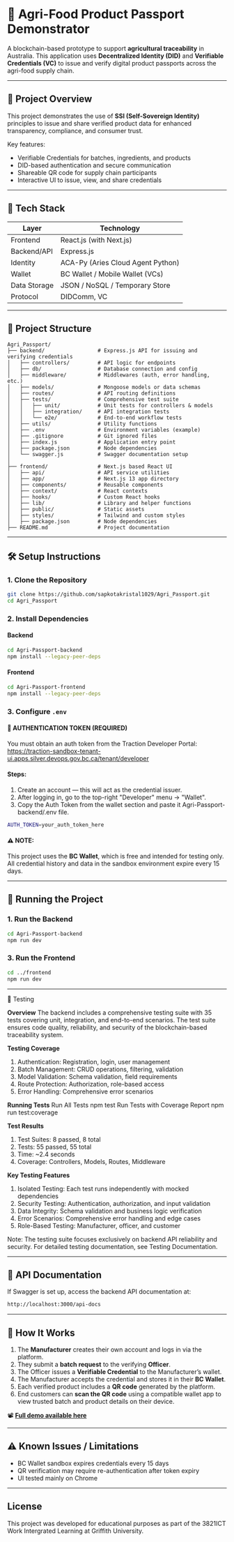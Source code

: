 # 🌾 Agri-Food Product Passport Demonstrator

A blockchain-based prototype to support **agricultural traceability** in Australia. This application uses **Decentralized Identity (DID)** and **Verifiable Credentials (VC)** to issue and verify digital product passports across the agri-food supply chain.

---

## 🚀 Project Overview

This project demonstrates the use of **SSI (Self-Sovereign Identity)** principles to issue and share verified product data for enhanced transparency, compliance, and consumer trust.

Key features:

- Verifiable Credentials for batches, ingredients, and products
- DID-based authentication and secure communication
- Shareable QR code for supply chain participants
- Interactive UI to issue, view, and share credentials

---

## 🧱 Tech Stack

| Layer        | Technology                        |
| ------------ | --------------------------------- |
| Frontend     | React.js (with Next.js)           |
| Backend/API  | Express.js                        |
| Identity     | ACA-Py (Aries Cloud Agent Python) |
| Wallet       | BC Wallet / Mobile Wallet (VCs)   |
| Data Storage | JSON / NoSQL / Temporary Store    |
| Protocol     | DIDComm, VC                       |

---

## 📁 Project Structure

```
Agri_Passport/
├── backend/                 # Express.js API for issuing and verifying credentials
│   ├── controllers/         # API logic for endpoints
│   ├── db/                  # Database connection and config
│   ├── middleware/          # Middlewares (auth, error handling, etc.)
│   ├── models/              # Mongoose models or data schemas
│   ├── routes/              # API routing definitions
│   ├── tests/               # Comprehensive test suite
│   │   ├── unit/            # Unit tests for controllers & models
│   │   ├── integration/     # API integration tests
│   │   └── e2e/             # End-to-end workflow tests
│   ├── utils/               # Utility functions
│   ├── .env                 # Environment variables (example)
│   ├── .gitignore           # Git ignored files
│   ├── index.js             # Application entry point
│   ├── package.json         # Node dependencies
│   └── swagger.js           # Swagger documentation setup
│
├── frontend/                # Next.js based React UI
│   ├── api/                 # API service utilities
│   ├── app/                 # Next.js 13 app directory
│   ├── components/          # Reusable components
│   ├── context/             # React contexts
│   ├── hooks/               # Custom React hooks
│   ├── lib/                 # Library and helper functions
│   ├── public/              # Static assets
│   ├── styles/              # Tailwind and custom styles
│   ├── package.json         # Node dependencies
├── README.md                # Project documentation
```

---

## 🛠️ Setup Instructions

### 1. Clone the Repository

```bash
git clone https://github.com/sapkotakristal1029/Agri_Passport.git
cd Agri_Passport
```

### 2. Install Dependencies

#### Backend

```bash
cd Agri-Passport-backend
npm install --legacy-peer-deps

```

#### Frontend

```bash
cd Agri-Passport-frontend
npm install --legacy-peer-deps
```

### 3. Configure `.env`

#### 🔐 AUTHENTICATION TOKEN (REQUIRED)<br>

You must obtain an auth token from the Traction Developer Portal:<br>
https://traction-sandbox-tenant-ui.apps.silver.devops.gov.bc.ca/tenant/developer

#### Steps:

1.  Create an account — this will act as the credential issuer.
2.  After logging in, go to the top-right "Developer" menu → "Wallet".
3.  Copy the Auth Token from the wallet section and paste it Agri-Passport-backend/.env file.<br>

```bash
AUTH_TOKEN=your_auth_token_here
```

#### ⚠️ NOTE:

This project uses the **BC Wallet**, which is free and intended for testing only.<br>
All credential history and data in the sandbox environment expire every 15 days.

---

## 🧪 Running the Project

### 1. Run the Backend

```bash
cd Agri-Passport-backend
npm run dev
```

### 3. Run the Frontend

```bash
cd ../frontend
npm run dev
```

---

🧪 Testing 

**Overview**
The backend includes a comprehensive testing suite with 35 tests covering unit, integration, and end-to-end scenarios. The test suite ensures code quality, reliability, and security of the blockchain-based traceability system.

**Testing Coverage**
1. Authentication: Registration, login, user management
2. Batch Management: CRUD operations, filtering, validation
3. Model Validation: Schema validation, field requirements
4. Route Protection: Authorization, role-based access
5. Error Handling: Comprehensive error scenarios

**Running Tests**
Run All Tests
npm test
Run Tests with Coverage Report
npm run test:coverage

**Test Results**
1. Test Suites: 8 passed, 8 total
2. Tests: 55 passed, 55 total  
3. Time: ~2.4 seconds
4. Coverage: Controllers, Models, Routes, Middleware

**Key Testing Features**
1. Isolated Testing: Each test runs independently with mocked dependencies
2. Security Testing: Authentication, authorization, and input validation
3. Data Integrity: Schema validation and business logic verification
4. Error Scenarios: Comprehensive error handling and edge cases
5. Role-Based Testing: Manufacturer, officer, and customer

Note: The testing suite focuses exclusively on backend API reliability and security. For detailed testing documentation, see Testing Documentation.

---

## 📘 API Documentation

If Swagger is set up, access the backend API documentation at:

```bash
http://localhost:3000/api-docs
```

---

## 🔄 How It Works

1. The **Manufacturer** creates their own account and logs in via the platform.
2. They submit a **batch request** to the verifying **Officer**.
3. The Officer issues a **Verifiable Credential** to the Manufacturer’s wallet.
4. The Manufacturer accepts the credential and stores it in their **BC Wallet**.
5. Each verified product includes a **QR code** generated by the platform.
6. End customers can **scan the QR code** using a compatible wallet app to view trusted batch and product details on their device.

📽️ [**Full demo available here**](https://youtu.be/yxhGexWsEPo)

---

## ⚠️ Known Issues / Limitations

- BC Wallet sandbox expires credentials every 15 days<br>
- QR verification may require re-authentication after token expiry<br>
- UI tested mainly on Chrome

---

## License

This project was developed for educational purposes as part of the 3821ICT Work Intergrated Learning at Griffith University.
